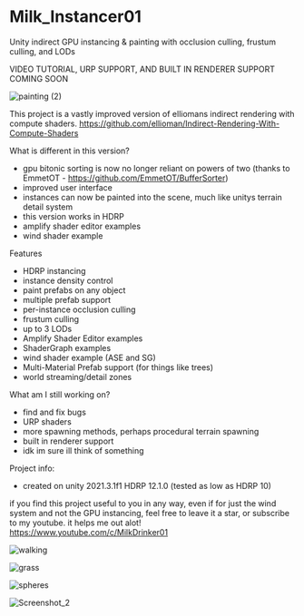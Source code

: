 # Milk_Instancer01
 Unity indirect GPU instancing & painting with occlusion culling, frustum culling, and LODs
 
 VIDEO TUTORIAL, URP SUPPORT, AND BUILT IN RENDERER SUPPORT COMING SOON
 
 ![painting (2)](https://user-images.githubusercontent.com/59656122/150681820-37e0c5b9-d7b3-4eaa-9f09-4b6b49b648e5.gif)

 This project is a vastly improved version of elliomans indirect rendering with compute shaders. https://github.com/ellioman/Indirect-Rendering-With-Compute-Shaders
 
 What is different in this version?
  - gpu bitonic sorting is now no longer reliant on powers of two (thanks to EmmetOT - https://github.com/EmmetOT/BufferSorter)
  - improved user interface
  - instances can now be painted into the scene, much like unitys terrain detail system
  - this version works in HDRP
  - amplify shader editor examples
  - wind shader example

Features
  - HDRP instancing
  - instance density control
  - paint prefabs on any object
  - multiple prefab support
  - per-instance occlusion culling
  - frustum culling
  - up to 3 LODs
  - Amplify Shader Editor examples
  - ShaderGraph examples
  - wind shader example (ASE and SG)
  - Multi-Material Prefab support (for things like trees)
  - world streaming/detail zones


 What am I still working on?
  - find and fix bugs
  - URP shaders
  - more spawning methods, perhaps procedural terrain spawning
  - built in renderer support
  - idk im sure ill think of something

 Project info:
  - created on unity 2021.3.1f1 HDRP 12.1.0 (tested as low as HDRP 10)

if you find this project useful to you in any way, even if for just the wind system and not the GPU instancing, feel free to leave it a star, or subscribe to my youtube. it helps me out alot! https://www.youtube.com/c/MilkDrinker01

![walking](https://user-images.githubusercontent.com/59656122/143317319-14eb5d2f-3adf-45b2-9dfd-b1ea95af971b.gif)

![grass](https://user-images.githubusercontent.com/59656122/142703484-4bb21330-5e90-4cea-a69a-ff53977d595f.gif)

![spheres](https://user-images.githubusercontent.com/59656122/153914007-831e1b7a-1691-46d4-a8eb-6735d22894cc.gif)

![Screenshot_2](https://user-images.githubusercontent.com/59656122/157997969-45608cbc-daec-4d1a-85d0-aba038485d9f.png)

